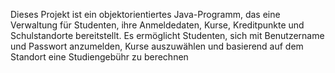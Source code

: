 Dieses Projekt ist ein objektorientiertes Java-Programm, das eine Verwaltung für Studenten, ihre Anmeldedaten, Kurse, Kreditpunkte und Schulstandorte bereitstellt. Es ermöglicht Studenten, sich mit Benutzername und Passwort anzumelden, Kurse auszuwählen und basierend auf dem Standort eine Studiengebühr zu berechnen
